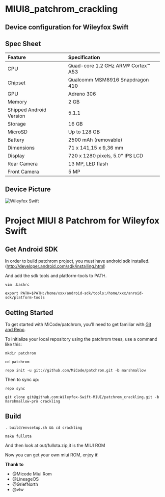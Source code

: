 # MIUI8_patchrom_crackling
## Device configuration for Wileyfox Swift

## Spec Sheet

| Feature                 | Specification                     |
| :---------------------- | :-------------------------------- |
| CPU                     | Quad-core 1.2 GHz ARM® Cortex™ A53|
| Chipset                 | Qualcomm MSM8916 Snapdragon 410   |
| GPU                     | Adreno 306                        |
| Memory                  | 2 GB                              |
| Shipped Android Version | 5.1.1                             |
| Storage                 | 16 GB                             |
| MicroSD                 | Up to 128 GB                      |
| Battery                 | 2500 mAh (removable)              |
| Dimensions              | 71 x 141,15 x 9,36 mm             |
| Display                 | 720 x 1280 pixels, 5.0" IPS LCD   |
| Rear Camera             | 13 MP, LED flash                  |
| Front Camera            | 5 MP                              |

## Device Picture

![Wileyfox Swift](http://s.4pda.to/YstumqO2cI57cw7o9jBDUMREsvGDbWqz0jTna7xTz2z1jqJHnONSI.jpg "Wileyfox Swift")

Project MIUI 8 Patchrom for Wileyfox Swift
===========

Get Android SDK
----------------

In order to build patchrom project, you must have android sdk installed.(http://developer.android.com/sdk/installing.html)

And add the sdk tools and platform-tools to PATH.
```
vim .bashrc

export PATH=$PATH:/home/xxx/android-sdk/tools:/home/xxx/anroid-sdk/platform-tools
```
Getting Started
---------------

To get started with MiCode/patchrom, you'll need to get
familiar with [Git and Repo](http://source.android.com/download/using-repo).

To initialize your local repository using the patchrom trees, use a command like this:
```
mkdir patchrom

cd patchrom

repo init -u git://github.com/MiCode/patchrom.git -b marshmallow
```
Then to sync up:
```
repo sync

git clone git@github.com:Wileyfox-Swift-MIUI/patchrom_crackling.git -b marshmallow-pro crackling
```
Build
--------
```
. build/envsetup.sh && cd crackling

make fullota
```
And then look at out/fullota.zip,it is the MIUI ROM

Now you can get your own miui ROM, enjoy it!

<b> Thank to </b>
- @Micode Miui Rom
- @LineageOS
- @GriefNorth
- @vlw
